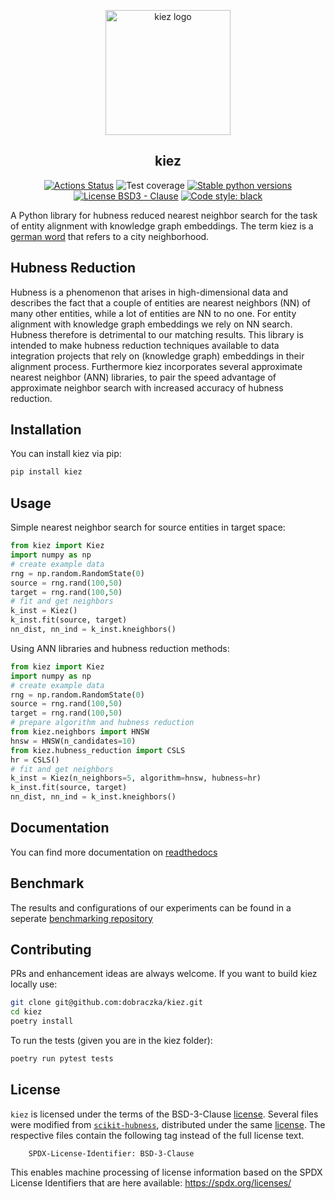 <p align="center">
<img src="https://github.com/dobraczka/kiez/raw/main/docs/kiezlogo.png" alt="kiez logo", width=200/>
</p>

<h2 align="center"> kiez</h2>

<p align="center">
<a href="https://github.com/dobraczka/kiez/actions/workflows/main.yml"><img alt="Actions Status" src="https://github.com/dobraczka/kiez/actions/workflows/main.yml/badge.svg?branch=main"></a>
<a><img alt="Test coverage" src="https://img.shields.io/endpoint?url=https://gist.githubusercontent.com/dobraczka/7c57dda3b055c972a06f0f076df46196/raw/test.json"></a>
<a href="https://pypi.org/project/kiez"/><img alt="Stable python versions" src="https://img.shields.io/pypi/pyversions/kiez"></a>
<a href="https://github.com/dobraczka/kiez/blob/main/LICENSE"><img alt="License BSD3 - Clause" src="https://img.shields.io/badge/license-BSD--3--Clause-blue"></a>
<a href="https://github.com/psf/black"><img alt="Code style: black" src="https://img.shields.io/badge/code%20style-black-000000.svg"></a>
</p>

A Python library for hubness reduced nearest neighbor search for the task of entity alignment with knowledge graph embeddings. The term kiez is a [german word](https://en.wikipedia.org/wiki/Kiez) that refers to a city neighborhood.

## Hubness Reduction
Hubness is a phenomenon that arises in high-dimensional data and describes the fact that a couple of entities are nearest neighbors (NN) of many other entities, while a lot of entities are NN to no one.
For entity alignment with knowledge graph embeddings we rely on NN search. Hubness therefore is detrimental to our matching results.
This library is intended to make hubness reduction techniques available to data integration projects that rely on (knowledge graph) embeddings in their alignment process. Furthermore kiez incorporates several approximate nearest neighbor (ANN) libraries, to pair the speed advantage of approximate neighbor search with increased accuracy of hubness reduction.

## Installation
You can install kiez via pip:
``` bash
pip install kiez
```

## Usage
Simple nearest neighbor search for source entities in target space:
``` python
from kiez import Kiez
import numpy as np
# create example data
rng = np.random.RandomState(0)
source = rng.rand(100,50)
target = rng.rand(100,50)
# fit and get neighbors
k_inst = Kiez()
k_inst.fit(source, target)
nn_dist, nn_ind = k_inst.kneighbors()
```
Using ANN libraries and hubness reduction methods:
``` python
from kiez import Kiez
import numpy as np
# create example data
rng = np.random.RandomState(0)
source = rng.rand(100,50)
target = rng.rand(100,50)
# prepare algorithm and hubness reduction
from kiez.neighbors import HNSW
hnsw = HNSW(n_candidates=10)
from kiez.hubness_reduction import CSLS
hr = CSLS()
# fit and get neighbors
k_inst = Kiez(n_neighbors=5, algorithm=hnsw, hubness=hr)
k_inst.fit(source, target)
nn_dist, nn_ind = k_inst.kneighbors()
```

## Documentation
You can find more documentation on [readthedocs](https://kiez.readthedocs.io)

## Benchmark
The results and configurations of our experiments can be found in a seperate [benchmarking repository](https://github.com/dobraczka/kiez-benchmarking)

## Contributing
PRs and enhancement ideas are always welcome. If you want to build kiez locally use:
```bash
git clone git@github.com:dobraczka/kiez.git
cd kiez
poetry install
```
To run the tests (given you are in the kiez folder):
```bash
poetry run pytest tests
```
## License
`kiez` is licensed under the terms of the BSD-3-Clause [license](LICENSE.txt).
Several files were modified from [`scikit-hubness`](https://github.com/VarIr/scikit-hubness),
distributed under the same [license](external/SCIKIT_HUBNESS_LICENSE.txt).
The respective files contain the following tag instead of the full license text.

        SPDX-License-Identifier: BSD-3-Clause

This enables machine processing of license information based on the SPDX
License Identifiers that are here available: https://spdx.org/licenses/
